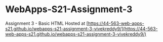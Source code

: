 # WebApps-S21-Assignment-3
Assignment 3 - Basic HTML
Hosted at  [https://44-563-web-apps-s21.github.io/webapps-s21-assignment-3-vivekreddy9/](https://44-563-web-apps-s21.github.io/webapps-s21-assignment-3-vivekreddy9/)